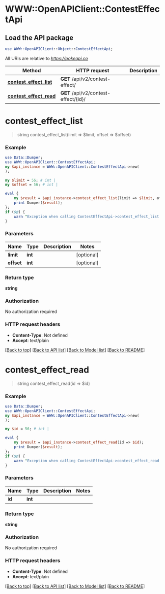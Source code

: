 # WWW::OpenAPIClient::ContestEffectApi

## Load the API package
```perl
use WWW::OpenAPIClient::Object::ContestEffectApi;
```

All URIs are relative to *https://pokeapi.co*

Method | HTTP request | Description
------------- | ------------- | -------------
[**contest_effect_list**](ContestEffectApi.md#contest_effect_list) | **GET** /api/v2/contest-effect/ | 
[**contest_effect_read**](ContestEffectApi.md#contest_effect_read) | **GET** /api/v2/contest-effect/{id}/ | 


# **contest_effect_list**
> string contest_effect_list(limit => $limit, offset => $offset)



### Example
```perl
use Data::Dumper;
use WWW::OpenAPIClient::ContestEffectApi;
my $api_instance = WWW::OpenAPIClient::ContestEffectApi->new(
);

my $limit = 56; # int | 
my $offset = 56; # int | 

eval {
    my $result = $api_instance->contest_effect_list(limit => $limit, offset => $offset);
    print Dumper($result);
};
if ($@) {
    warn "Exception when calling ContestEffectApi->contest_effect_list: $@\n";
}
```

### Parameters

Name | Type | Description  | Notes
------------- | ------------- | ------------- | -------------
 **limit** | **int**|  | [optional] 
 **offset** | **int**|  | [optional] 

### Return type

**string**

### Authorization

No authorization required

### HTTP request headers

 - **Content-Type**: Not defined
 - **Accept**: text/plain

[[Back to top]](#) [[Back to API list]](../README.md#documentation-for-api-endpoints) [[Back to Model list]](../README.md#documentation-for-models) [[Back to README]](../README.md)

# **contest_effect_read**
> string contest_effect_read(id => $id)



### Example
```perl
use Data::Dumper;
use WWW::OpenAPIClient::ContestEffectApi;
my $api_instance = WWW::OpenAPIClient::ContestEffectApi->new(
);

my $id = 56; # int | 

eval {
    my $result = $api_instance->contest_effect_read(id => $id);
    print Dumper($result);
};
if ($@) {
    warn "Exception when calling ContestEffectApi->contest_effect_read: $@\n";
}
```

### Parameters

Name | Type | Description  | Notes
------------- | ------------- | ------------- | -------------
 **id** | **int**|  | 

### Return type

**string**

### Authorization

No authorization required

### HTTP request headers

 - **Content-Type**: Not defined
 - **Accept**: text/plain

[[Back to top]](#) [[Back to API list]](../README.md#documentation-for-api-endpoints) [[Back to Model list]](../README.md#documentation-for-models) [[Back to README]](../README.md)

